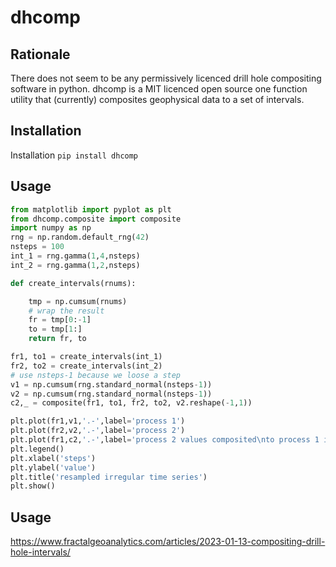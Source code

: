 # dhcomp

## Rationale
There does not seem to be any permissively licenced drill hole compositing software in python.
dhcomp is a MIT licenced open source one function utility that (currently) composites geophysical data to a set of intervals.


## Installation
Installation
```pip install dhcomp```

## Usage 
```python
from matplotlib import pyplot as plt
from dhcomp.composite import composite
import numpy as np
rng = np.random.default_rng(42)
nsteps = 100
int_1 = rng.gamma(1,4,nsteps)
int_2 = rng.gamma(1,2,nsteps)

def create_intervals(rnums):

    tmp = np.cumsum(rnums)
    # wrap the result
    fr = tmp[0:-1]
    to = tmp[1:]
    return fr, to

fr1, to1 = create_intervals(int_1)
fr2, to2 = create_intervals(int_2)
# use nsteps-1 because we loose a step
v1 = np.cumsum(rng.standard_normal(nsteps-1))
v2 = np.cumsum(rng.standard_normal(nsteps-1))
c2,_ = composite(fr1, to1, fr2, to2, v2.reshape(-1,1))

plt.plot(fr1,v1,'.-',label='process 1')
plt.plot(fr2,v2,'.-',label='process 2')
plt.plot(fr1,c2,'.-',label='process 2 values composited\nto process 1 intervals')
plt.legend()
plt.xlabel('steps')
plt.ylabel('value')
plt.title('resampled irregular time series')
plt.show()
```

## Usage

https://www.fractalgeoanalytics.com/articles/2023-01-13-compositing-drill-hole-intervals/
